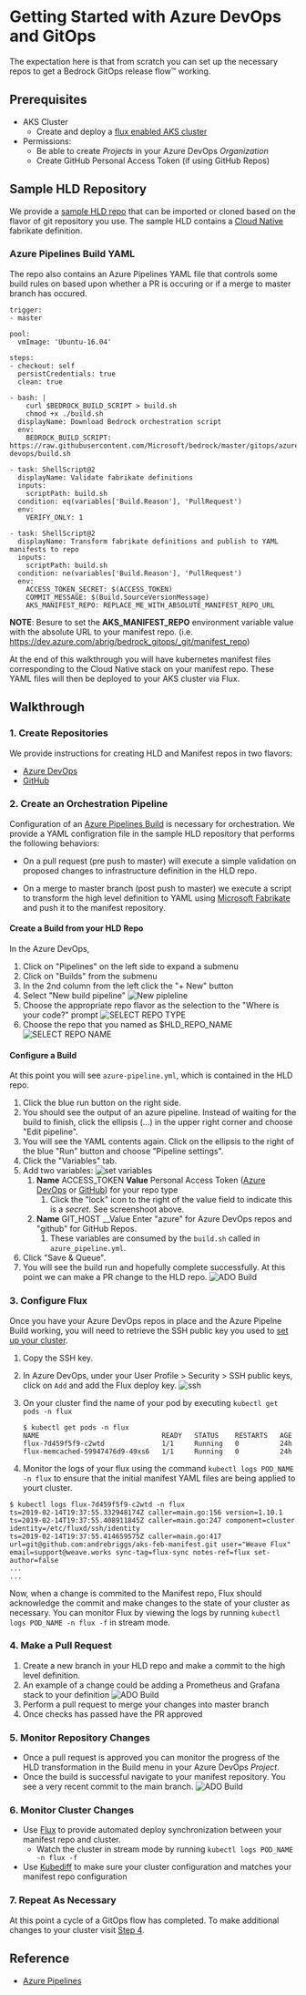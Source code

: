 # Getting Started with Azure DevOps and GitOps  
The expectation here is that from scratch you can set up the necessary repos to get a Bedrock GitOps release flow™ working. 

## Prerequisites
* AKS Cluster
  * Create and deploy a [flux enabled AKS cluster](../../cluster/README.md)
* Permissions:
  * Be able to create _Projects_ in your Azure DevOps _Organization_ 
  * Create GitHub Personal Access Token (if using GitHub Repos)

## Sample HLD Repository
We provide a [sample HLD repo](https://github.com/samiyaakhtar/aks-deploy-source) that can be imported or cloned based on the flavor of git repository you use. The sample HLD contains a [Cloud Native](https://github.com/timfpark/fabrikate-cloud-native) fabrikate definition.

### Azure Pipelines Build YAML
The repo also contains an Azure Pipelines YAML file that controls some build rules on based upon whether a PR is occuring or if a merge to master branch has occured.

```
trigger:
- master

pool:
  vmImage: 'Ubuntu-16.04'

steps:
- checkout: self
  persistCredentials: true
  clean: true

- bash: |
    curl $BEDROCK_BUILD_SCRIPT > build.sh
    chmod +x ./build.sh
  displayName: Download Bedrock orchestration script
  env:
    BEDROCK_BUILD_SCRIPT: https://raw.githubusercontent.com/Microsoft/bedrock/master/gitops/azure-devops/build.sh

- task: ShellScript@2
  displayName: Validate fabrikate definitions
  inputs:
    scriptPath: build.sh
  condition: eq(variables['Build.Reason'], 'PullRequest')
  env:
    VERIFY_ONLY: 1

- task: ShellScript@2
  displayName: Transform fabrikate definitions and publish to YAML manifests to repo
  inputs:
    scriptPath: build.sh
  condition: ne(variables['Build.Reason'], 'PullRequest')
  env:
    ACCESS_TOKEN_SECRET: $(ACCESS_TOKEN)
    COMMIT_MESSAGE: $(Build.SourceVersionMessage)
    AKS_MANIFEST_REPO: REPLACE_ME_WITH_ABSOLUTE_MANIFEST_REPO_URL
```

**NOTE**: Besure to set the **AKS_MANIFEST_REPO** environment variable value with the absolute URL to your manifest repo. (i.e. https://dev.azure.com/abrig/bedrock_gitops/_git/manifest_repo)


At the end of this walkthrough you will have kubernetes manifest files corresponding to the Cloud Native stack on your manifest repo. These YAML files will then be deployed to your AKS cluster via Flux. 

## Walkthrough
### 1. Create Repositories

We provide instructions for creating HLD and Manifest repos in two flavors:
* [Azure DevOps](ADORepos.md)
* [GitHub](GitHubRepos.md)

### 2. Create an Orchestration Pipeline

Configuration of an [Azure Pipelines Build](https://docs.microsoft.com/en-us/azure/devops/pipelines/get-started/key-pipelines-concepts?toc=/azure/devops/pipelines/toc.json&bc=/azure/devops/boards/pipelines/breadcrumb/toc.json&view=azure-devops) is necessary for orchestration. We provide a YAML configration file in the sample HLD repository that performs the following behaviors:

+ On a pull request (pre push to master) will execute a simple validation on proposed changes to infrastructure definition in the HLD repo.

+ On a merge to master branch (post push to master) we execute a script to transform the high level definition to YAML using [Microsoft Fabrikate](https://github.com/Microsoft/fabrikate) and push it to the manifest repository.

#### Create a Build from your HLD Repo

In the Azure DevOps,
1. Click on "Pipelines" on the left side to expand a submenu
2. Click on "Builds" from the submenu
3. In the 2nd column from the left click the "+ New" button
4. Select "New build pipeline"
  ![New pipleline](images/new-pipeline.png)
5. Choose the appropriate repo flavor as the selection to the "Where is your code?" prompt
  ![SELECT REPO TYPE](images/select-git-repo.png)
6. Choose the repo that you named as $HLD_REPO_NAME
  ![SELECT REPO NAME](images/select-ado-repo.png)


#### Configure a Build

At this point you will see `azure-pipeline.yml`, which is contained in the HLD repo.
1. Click the blue run button on the right side.
2. You should see the output of an azure pipeline. Instead of waiting for the build to finish, click the ellipsis (...) in the upper right corner and choose "Edit pipeline".
3. You will see the YAML contents again. Click on the ellipsis to the right of the blue "Run" button and choose "Pipeline settings".
4. Click the "Variables" tab.
5. Add two variables:
    ![set variables](images/set-variables.png)
    1. __Name__ ACCESS_TOKEN __Value__ Personal Access Token ([Azure DevOps](https://docs.microsoft.com/en-us/azure/devops/organizations/accounts/use-personal-access-tokens-to-authenticate?view=azure-devops) or [GitHub](https://www.help.github.com/articles/creating-a-personal-access-token-for-the-command-line)) for your repo type
        1. Click the "lock" icon to the right of the value field to indicate this is a _secret_. See screenshoot above.
    2. __Name__ GIT_HOST __Value Enter "azure" for Azure DevOps repos and "github" for GitHub Repos. 
        1. These variables are consumed by the `build.sh` called in `azure_pipeline.yml`.
6. Click "Save & Queue".
7. You will see the build run and hopefully complete successfully. At this point we can make a PR change to the HLD repo.
  ![ADO Build](images/azure-pipelines-yaml.png)

### 3. Configure Flux

Once you have your Azure DevOps repos in place and the Azure Pipelne Build working, you will need to retrieve the SSH public key you used to [set up your cluster](../../cluster/README.md).

1. Copy the SSH key.
2. In Azure DevOps, under your User Profile > Security > SSH public keys, click on `Add` and add the Flux deploy key.
  ![ssh](images/ssh-key.png)

3. On your cluster find the name of your pod by executing `kubectl get pods -n flux`
    ```
    $ kubectl get pods -n flux
    NAME                              READY   STATUS    RESTARTS   AGE
    flux-7d459f5f9-c2wtd              1/1     Running   0          24h
    flux-memcached-59947476d9-49xs6   1/1     Running   0          24h
    ```

4. Monitor the logs of your flux using the command `kubectl logs POD_NAME -n flux` to ensure that the initial manifest YAML files are being applied to yourt cluster.
```
$ kubectl logs flux-7d459f5f9-c2wtd -n flux
ts=2019-02-14T19:37:55.332948174Z caller=main.go:156 version=1.10.1
ts=2019-02-14T19:37:55.408911845Z caller=main.go:247 component=cluster identity=/etc/fluxd/ssh/identity
ts=2019-02-14T19:37:55.414659575Z caller=main.go:417 url=git@github.com:andrebriggs/aks-feb-manifest.git user="Weave Flux" email=support@weave.works sync-tag=flux-sync notes-ref=flux set-author=false
...
...
```
Now, when a change is commited to the Manifest repo, Flux should acknowledge the commit and make changes to the state of your cluster as necessary. You can monitor Flux by viewing the logs by running `kubectl logs POD_NAME -n flux -f` in stream mode.

### 4. Make a Pull Request
1. Create a new branch in your HLD repo and make a commit to the high level definition.
1. An example of a change could be adding a Prometheus and Grafana stack to your definition
  ![ADO Build](images/definition-change.png)
1. Perform a pull request to merge your changes into master branch
1. Once checks has passed have the PR approved 

### 5. Monitor Repository Changes
* Once a pull request is approved you can monitor the progress of the HLD transformation in the Build menu in your Azure DevOps _Project_.
* Once the build is successful navigate to your manifest repository. You see a very recent commit to the main branch.
  ![ADO Build](images/ado-builds.png)

### 6. Monitor Cluster Changes

* Use [Flux](https://github.com/weaveworks/flux/blob/master/site/get-started.md#confirm-the-change-landed) to provide automated deploy synchronization between your manifest repo and cluster. 
  * Watch the cluster in stream mode by running `kubectl logs POD_NAME -n flux -f`
* Use [Kubediff](https://github.com/weaveworks/kubediff) to make sure your cluster configuration and matches your manifest repo configuration

### 7. Repeat As Necessary
At this point a cycle of a GitOps flow has completed. To make additional changes to your cluster visit [Step 4](#4-make-a-pull-request). 

## Reference
* [Azure Pipelines](https://docs.microsoft.com/en-us/azure/devops/pipelines/get-started/what-is-azure-pipelines?toc=/azure/devops/pipelines/toc.json&bc=/azure/devops/boards/pipelines/breadcrumb/toc.json&view=azure-devops)

